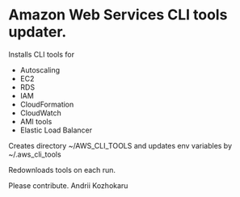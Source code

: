 Amazon Web Services CLI tools updater.
===============

Installs CLI tools for
- Autoscaling
- EC2
- RDS
- IAM
- CloudFormation
- CloudWatch
- AMI tools
- Elastic Load Balancer

Creates directory ~/AWS_CLI_TOOLS and updates env variables by ~/.aws_cli_tools

Redownloads tools on each run.


Please contribute.
Andrii Kozhokaru
